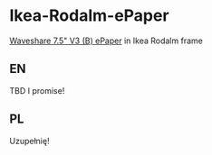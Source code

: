 # Ikea-Rodalm-ePaper
[Waveshare 7.5" V3 (B) ePaper](https://www.waveshare.com/wiki/7.5inch_e-Paper_HAT_(B)) in Ikea Rodalm frame

## EN
TBD I promise!

## PL

Uzupełnię!


